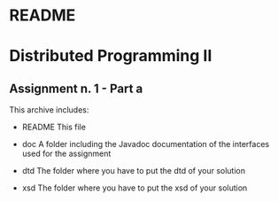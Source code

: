 # README #

Distributed Programming II 
==========================

Assignment n. 1 - Part a
------------------------

This archive includes:

- README        This file

- doc           A folder including the Javadoc documentation of the interfaces used for the assignment

- dtd			The folder where you have to put the dtd of your solution

- xsd			The folder where you have to put the xsd of your solution
